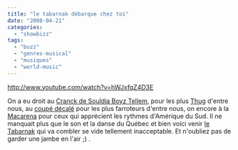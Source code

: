 ```yaml
---
title: "le tabarnak débarque chez toi"
date: "2008-04-21"
categories: 
  - "showbizz"
tags: 
  - "buzz"
  - "genres-musical"
  - "musiques"
  - "world-music"
---
```


http://www.youtube.com/watch?v=hWJxfqZ4D3E

On a eu droit au [Cranck de Souldja Boyz Tellem](http://fr.youtube.com/watch?v=sLGLum5SyKQ "Souldja Boyz t'apprend à danser la Souldja Dance"), pour les plus [Thug](http://www.urbandictionary.com/define.php?term=thug "Qu'est-ce qu'un thug ?") d'entre nous, au [coupé décalé](http://fr.wikipedia.org/wiki/Coup%C3%A9-d%C3%A9cal%C3%A9#Tubes "Le coupé décalé selon Wikipédia") pour les plus farroteurs d'entre nous, on encore à la [Macarena](http://www.dailymotion.com/video/x274h_los-del-rio-macarena_music "le clip de la Macarena") pour ceux qui apprécient les rythmes d'Amérique du Sud. Il ne manquait plus que le son et la danse du Québec et bien voici venir [le Tabarnak](http://www.letabarnak.tv/ "tout sur la danse tabarnak") qui va combler se vide tellement inacceptable. Et n'oubliez pas de garder une jambe en l'air ;) .
